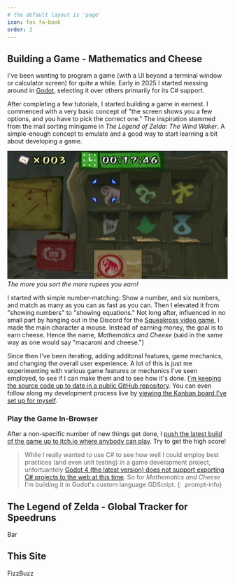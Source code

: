 ```yaml
---
# the default layout is 'page'
icon: fas fa-book
order: 2
---
```


## Building a Game - Mathematics and Cheese

I've been wanting to program a game (with a UI beyond a terminal window or calculator screen) for quite a while. Early in 2025 I started messing around in [Godot](https://godotengine.org/), selecting it over others primarily for its C# support.

After completing a few tutorials, I started building a game in earnest. I commenced with a very basic concept of "the screen shows you a few options, and you have to pick the correct one." The inspiration stemmed from the mail sorting minigame in *The Legend of Zelda: The Wind Waker*. A simple-enough concept to emulate and a good way to start learning a bit about developing a game.

![A screenshot from the video game "The Legend of Zelda: The Wind Waker" showcasing the mail sorting minigame](/assets/pages/projects/wind-waker-mail-sort-screenshot.png)
_The more you sort the more rupees you earn!_

I started with simple number-matching: Show a number, and six numbers, and match as many as you can as fast as you can. Then I elevated it from "showing numbers" to "showing equations." Not long after, influenced in no small part by hanging out in the Discord for the [Squeakross video game](https://squeakross.cool/), I made the main character a mouse. Instead of earning money, the goal is to earn cheese. Hence the name, *Mathematics and Cheese* (said in the same way as one would say "macaroni and cheese.")

Since then I've been iterating, adding additonal features, game mechanics, and changing the overall user experience. A lot of this is just me experimenting with various game features or mechanics I've seen employed, to see if I can make them and to see how it's done. [I'm keeping the source code up to date in a public GitHub repository](https://github.com/sdepouw/mathematics-and-cheese/). You can even follow along my development process live by [viewing the Kanban board I've set up for myself](https://github.com/users/sdepouw/projects/3/).

### Play the Game In-Browser

After a non-specific number of new things get done, I [push the latest build of the game up to itch.io where anybody can play](https://doctorblue.itch.io/mathematics-and-cheese). Try to get the high score!

> While I really wanted to use C# to see how well I could employ best practices (and even unit testing) in a game development project, 
> unfortuantely [Godot 4 (the latest version) does not support exporting C# projects to the web at this time](https://godotengine.org/article/platform-state-in-csharp-for-godot-4-2/#web). So for *Mathematics and Cheese* I'm building it in Godot's custom language GDScript.
{: .prompt-info}

## The Legend of Zelda - Global Tracker for Speedruns

Bar

## This Site

FizzBuzz
